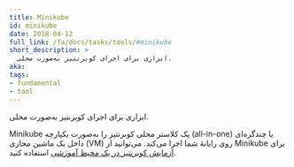 ```yaml
---
title: Minikube
id: minikube
date: 2018-04-12
full_link: /fa/docs/tasks/tools/#minikube
short_description: >
  ابزاری برای اجرای کوبرنتیز به‌صورت محلی.
aka: 
tags:
- fundamental
- tool
---
```

 ابزاری برای اجرای کوبرنتیز به‌صورت محلی.

<!--more--> 

Minikube یک کلاستر محلی کوبرنتیز را به‌صورت یکپارچه (all-in-one) یا چندگره‌ای داخل یک ماشین مجازی (VM) روی رایانۀ شما اجرا می‌کند.
می‌توانید از Minikube برای
[آزمایش کوبرنتیز در یک محیط آموزشی](/fa/docs/tasks/tools/#minikube) استفاده کنید.
